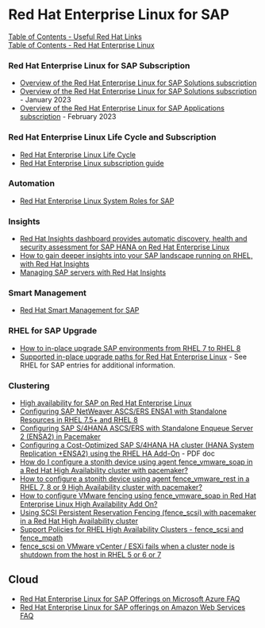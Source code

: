 # Red Hat Enterprise Linux for SAP  

[Table of Contents - Useful Red Hat Links](https://github.com/pslucas0212/UsefulRedHatLinks)  
[Table of Contents - Red Hat Enterprise Linux](https://github.com/pslucas0212/Red-Hat-Enterprise-Linux-Table-of-Contents)

### Red Hat Enterprise Linux for SAP Subscription
- [Overview of the Red Hat Enterprise Linux for SAP Solutions subscription](https://access.redhat.com/solutions/3082481)
- [Overview of the Red Hat Enterprise Linux for SAP Solutions subscription](https://access.redhat.com/solutions/3082481) - January 2023
- [Overview of the Red Hat Enterprise Linux for SAP Applications subscription](https://access.redhat.com/solutions/34169) - February 2023

### Red Hat Enterprise Linux Life Cycle and Subscription
- [Red Hat Enterprise Linux Life Cycle](https://access.redhat.com/support/policy/updates/errata)
- [Red Hat Enterprise Linux subscription guide](https://www.redhat.com/en/resources/Linux-rhel-subscription-guide)

### Automation
- [Red Hat Enterprise Linux System Roles for SAP](https://access.redhat.com/articles/4488731)

### Insights
- [Red Hat Insights dashboard provides automatic discovery, health and security assessment for SAP HANA on Red Hat Enterprise Linux](https://www.redhat.com/en/blog/red-hat-insights-dashboard-provides-automatic-discovery-health-and-security-assessment-sap-hana-red-hat-enterprise-linux)
- [How to gain deeper insights into your SAP landscape running on RHEL, with Red Hat Insights](https://www.redhat.com/en/blog/how-gain-deeper-insights-your-sap-landscape-running-rhel-red-hat-insights)
- [Managing SAP servers with Red Hat Insights](https://www.redhat.com/en/blog/managing-sap-servers-red-hat-insights)


### Smart Management
- [Red Hat Smart Management for SAP](https://www.redhat.com/en/blog/red-hat-smart-management-sap)

### RHEL for SAP Upgrade
- [How to in-place upgrade SAP environments from RHEL 7 to RHEL 8](https://access.redhat.com/solutions/5154031#preparing-non-cloud-or-byos-cloud-systems)
- [Supported in-place upgrade paths for Red Hat Enterprise Linux](https://access.redhat.com/articles/4263361) - See RHEL for SAP entries for additional information.

### Clustering
- [High availability for SAP on Red Hat Enterprise Linux](https://www.redhat.com/en/blog/high-availability-sap-red-hat-enterprise-linux)
- [Configuring SAP NetWeaver ASCS/ERS ENSA1 with Standalone Resources in RHEL 7.5+ and RHEL 8](https://access.redhat.com/articles/3569681)
- [Configuring SAP S/4HANA ASCS/ERS with Standalone Enqueue Server 2 (ENSA2) in Pacemaker](https://access.redhat.com/articles/3974941)
- [Configuring a Cost-Optimized SAP S/4HANA HA cluster (HANA System Replication +ENSA2) using the RHEL HA Add-On](https://access.redhat.com/documentation/en-us/red_hat_enterprise_linux_for_sap_solutions/8/pdf/configuring_a_cost-optimized_sap_s4hana_ha_cluster_hana_system_replication_ensa2_using_the_rhel_ha_add-on/red_hat_enterprise_linux_for_sap_solutions-8-configuring_a_cost-optimized_sap_s4hana_ha_cluster_hana_system_replication__ensa2__using_the_rhel_ha_add-on-en-us.pdf) - PDF doc
- [How do I configure a stonith device using agent fence_vmware_soap in a Red Hat High Availability cluster with pacemaker?](https://access.redhat.com/solutions/917813)
- [How to configure a stonith device using agent fence_vmware_rest in a RHEL 7, 8 or 9 High Availability cluster with pacemaker?](https://access.redhat.com/solutions/3510461)
- [How to configure VMware fencing using fence_vmware_soap in Red Hat Enterprise Linux High Availability Add On?](https://access.redhat.com/solutions/68064)
- [Using SCSI Persistent Reservation Fencing (fence_scsi) with pacemaker in a Red Hat High Availability cluster](https://access.redhat.com/articles/530533)
- [Support Policies for RHEL High Availability Clusters - fence_scsi and fence_mpath](https://access.redhat.com/articles/3078811)
- [fence_scsi on VMware vCenter / ESXi fails when a cluster node is shutdown from the host in RHEL 5 or 6 or 7](https://access.redhat.com/solutions/457703)
  

## Cloud
- [Red Hat Enterprise Linux for SAP Offerings on Microsoft Azure FAQ](https://access.redhat.com/articles/5456301)
- [Red Hat Enterprise Linux for SAP offerings on Amazon Web Services FAQ](https://access.redhat.com/articles/3671571)
